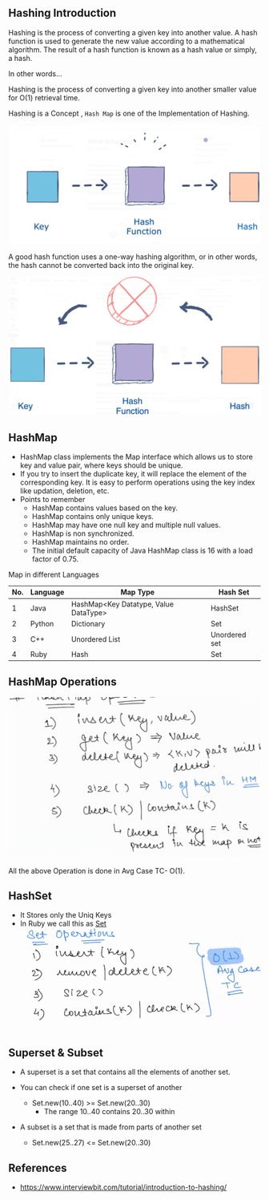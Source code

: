 ## Hashing Introduction

Hashing is the process of converting a given key into another value. A hash function is used to generate the new value
according to a mathematical algorithm. The result of a hash function is known as a hash value or simply, a hash.

In other words...

Hashing is the process of converting a given key into another smaller value for O(1) retrieval time.

Hashing is a Concept , `Hash Map` is one of the Implementation of Hashing.

![hashing.png](../assets/images/hashing/hashing.png)

A good hash function uses a one-way hashing algorithm, or in other words, the hash cannot be converted back into the
original key.

![hashing_irreversible.png](../assets/images/hashing/hashing_irreversible.png)

## HashMap

- HashMap class implements the Map interface which allows us to store key and value pair, where keys should be unique.
- If you try to insert the duplicate key, it will replace the element of the corresponding key. It is easy to perform
  operations using the key index like updation, deletion, etc.
- Points to remember
    - HashMap contains values based on the key.
    - HashMap contains only unique keys.
    - HashMap may have one null key and multiple null values.
    - HashMap is non synchronized.
    - HashMap maintains no order.
    - The initial default capacity of Java HashMap class is 16 with a load factor of 0.75.

Map in different Languages

| No. | Language | Map Type                              | Hash Set      |
|-----|----------|---------------------------------------|---------------|
| 1   | Java     | HashMap<Key Datatype, Value DataType> | HashSet       |
| 2   | Python   | Dictionary                            | Set           |
| 3   | C++      | Unordered List                        | Unordered set |
| 4   | Ruby     | Hash                                  | Set           |

## HashMap Operations

![operations.png](../assets/images/hashing/operations.png)

All the above Operation is done in Avg Case TC- O(1).

## HashSet

- It Stores only the Uniq Keys
- In Ruby we call this as [Set](https://www.rubyguides.com/2018/08/ruby-set-class/)
  ![hash_set.png](../assets/images/hashing/hash_set.png)

## Superset & Subset

- A superset is a set that contains all the elements of another set.
- You can check if one set is a superset of another
  - Set.new(10..40) >= Set.new(20..30)
    - The range 10..40 contains 20..30 within

- A subset is a set that is made from parts of another set
  - Set.new(25..27) <= Set.new(20..30)

## References

- https://www.interviewbit.com/tutorial/introduction-to-hashing/